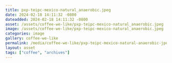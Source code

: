 ```yaml
---
title: pxp-teipc-mexico-natural_anaerobic.jpeg
date: 2024-02-18 14:11:32 -0800
dateadded: 2024-02-18 14:11:32 -0800
asset: /assets/coffee-we-like/pxp-teipc-mexico-natural_anaerobic.jpeg
image: /assets/coffee-we-like/pxp-teipc-mexico-natural_anaerobic.jpeg
categories: image
gallery: coffee-we-like
permalink: /media/coffee-we-like/pxp-teipc-mexico-natural-anaerobic-jpeg
layout: asset
tags: ["coffee", "archives"]
--- 
```

